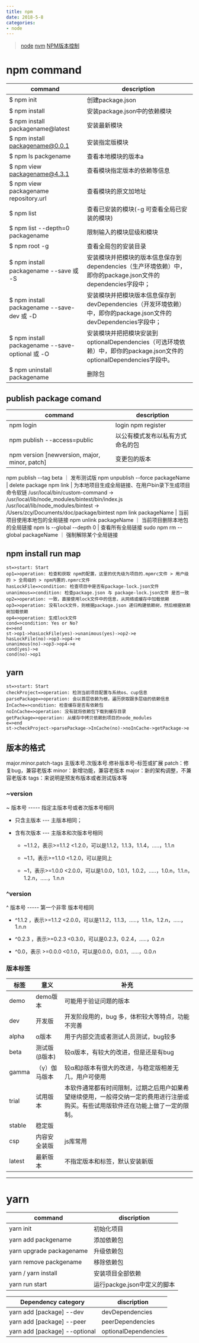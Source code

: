 ```yaml
---
title: npm
date: 2018-5-8
categories:
- node
---
```

> [node](/2018/05/08/node/) [nvm](http://www.jianshu.com/p/1aa925e3f0d6) [NPM版本控制](http://www.fly63.com/article/detial/2636)

# npm command
command|description
------|-----
$ npm init | 创建package.json
$ npm install | 安装package.json中的依赖模块
$ npm install packagename@latest | 安装最新模块
$ npm install packagename@0.0.1 | 安装指定版模块
$ npm ls packgename | 查看本地模块的版本a
$ npm view packagename@4.3.1 | 查看模块指定版本的依赖等信息
$ npm view packagename repository.url | 查看模块的原文加地址
$ npm list | 查看已安装的模块(-g 可查看全局已安装的模块)
$ npm list --depth=0 packagename | 限制输入的模块层级和模块
$ npm root -g | 查看全局包的安装目录
$ npm install packagename --save 或 -S | 安装模块并把模块的版本信息保存到dependencies（生产环境依赖）中，即你的package.json文件的dependencies字段中；
$ npm install packagename --save-dev 或 -D|安装模块并把模块版本信息保存到devDependencies（开发环境依赖）中，即你的package.json文件的devDependencies字段中；
$ npm install packagename --save-optional 或 -O | 安装模块并把把模块安装到optionalDependencies（可选环境依赖）中，即你的package.json文件的optionalDependencies字段中。
$ npm uninstall packagename | 删除包

## publish package comand
command | description
--------|------------
npm login | login npm register
npm publish --access=public | 以公有模式发布以私有方式命名的包
npm version [newversion, major, minor, patch] | 变更包的版本
npm publish --tag beta ｜ 发布测试版
npm unpublish --force packageName | delete package
npm link | 为本地项目生成全局链接、在用户bin录下生成项目命令软链 /usr/local/bin/custom-command -> /usr/local/lib/node_modules/bintest/bin/index.js
/usr/local/lib/node_modules/bintest -> /Users/zcy/Documents/doc/package/bintest
npm link packageName | 当前项目使用本地包的全局链接
npm unlink packageName ｜ 当前项目删除本地包的全局链接
npm ls --global --depth 0 | 查看所有全局链接
sudo npm rm --global packageName ｜ 强制解除某个全局链接


## npm install run map
```flow
st=>start: Start
op1=>operation: 检查和获取 npm的配置，这里的优先级为项目的.mpmrc文件 > 用户级的 > 全局级的 > npm内置的.npmrc文件
hasLockFile=>condition: 检查项目中是否有package-lock.json文件
unanimous=>condition: 检查package.json 与 package-lock.json文件 是否一致
op2=>operation: 一致，直接使用lock文件中的信息，从网络或缓存中加载依赖
op3=>operation: 没有lock文件，则根据package.json 递归构建依赖树，然后根据依赖树加载依赖
op4=>operation: 生成lock文件
cond=>condition: Yes or No?
e=>end
st->op1->hasLockFile(yes)->unanimous(yes)->op2->e
hasLockFile(no)->op3->op4->e
unanimous(no)->op3->op4->e
cond(yes)->e
cond(no)->op1
```

## yarn 
```flow
st=>start: Start
checkProject=>operation: 检测当前项目配置与系统os、cup信息
parsePackage=>operation: 会以首层依赖为根，遍历获取跟多层级的依赖信息
InCache=>condition: 检查缓存是否有依赖包
noInCache=>operation: 没有就将依赖包下载到缓存目录
getPackage=>operation: 从缓存中拷贝依赖到项目的node_modules
e=>end
st->checkProject->parsePackage->InCache(no)->noInCache->getPackage->e
```

## 版本的格式
major.minor.patch-tags
主版本号.次版本号.修补版本号-标签或扩展
patch：修复bug，兼容老版本
minor：新增功能，兼容老版本
major：新的架构调整，不兼容老版本
tags：来说明是预发布版本或者测试版本等

### ~version
~ 版本号 ----- 指定主版本号或者次版本号相同
+ 只含主版本 --- 主版本相同；
+ 含有次版本 --- 主版本和次版本号相同

    + ~1.1.2，表示>=1.1.2 <1.2.0，可以是1.1.2，1.1.3，1.1.4，.....，1.1.n

    + ~1.1，表示>=1.1.0 <1.2.0，可以是同上
    + ~1，表示>=1.0.0 <2.0.0，可以是1.0.0，1.0.1，1.0.2，.....，1.0.n，1.1.n，1.2.n，.....，1.n.n

### ^version
^ 版本号 ----- 第一个非零 版本号相同

+ ^1.1.2 ，表示>=1.1.2 <2.0.0，可以是1.1.2，1.1.3，.....，1.1.n，1.2.n，.....，1.n.n

+ ^0.2.3 ，表示>=0.2.3 <0.3.0，可以是0.2.3，0.2.4，.....，0.2.n
+ ^0.0，表示 >=0.0.0 <0.1.0，可以是0.0.0，0.0.1，.....，0.0.n

### 版本标签
标签 | 意义	| 补充
-----|-----|----
demo | demo版本 | 可能用于验证问题的版本
dev | 开发版 | 开发阶段用的，bug 多，体积较大等特点，功能不完善
alpha | α版本 | 用于内部交流或者测试人员测试，bug较多
beta | 测试版(β版本) | 较α版本，有较大的改进，但是还是有bug
gamma | （γ）伽马版本 | 较α和β版本有很大的改进，与稳定版相差无几，用户可使用
trial | 试用版本 | 本软件通常都有时间限制，过期之后用户如果希望继续使用，一般得交纳一定的费用进行注册或购买。有些试用版软件还在功能上做了一定的限制。
stable | 稳定版 | 
csp | 内容安全装版 | js库常用
latest | 最新版本 |	不指定版本和标签，默认安装新版


-----------------

# yarn 
command | discription
--------|------------
yarn init | 初始化项目
yarn add packgename | 添加依赖包
yarn upgrade packagename | 升级依赖包
yarn remove packgename | 移除依赖包
yarn / yarn install | 安装项目全部依赖
yarn run start | 运行packge.json中定义的脚本

Dependency category | discription
-------------------|-----------
yarn add [package] --dev | devDependencies
yarn add [package] --peer |peerDependencies 
yarn add [package] --optional | optionalDependencies